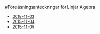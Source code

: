#Föreläsningsanteckningar för Linjär Algebra

* [2015-11-02](https://github.com/erikdsjostrom/Kurser/raw/master/Linjär%20Algebra/F1/f1.pdf)
* [2015-11-04](https://github.com/erikdsjostrom/Kurser/raw/master/Linjär%20Algebra/F2/f2.pdf)
* [2015-11-05](https://github.com/erikdsjostrom/Kurser/raw/master/Linjär%20Algebra/F3/f3.pdf)

